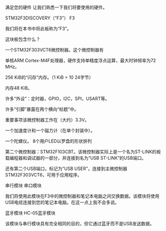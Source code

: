 满足您的硬件
让我们熟悉一下我们将要使用的硬件。

STM32F3DISCOVERY（“F3”）
 F3

我们将在本书中将此板称为“F3”。

这块板包含什么？

一个STM32F303VCT6微控制器。这个微控制器有

单核ARM Cortex-M4F处理器，硬件支持单精度浮点运算，最大时钟频率为72 MHz。

256 KiB的“闪存”内存。（1 KiB = 10 24字节）

内存48 KiB。

许多“外设”：定时器，GPIO，I2C，SPI，USART等。

许多“引脚”暴露在两个横向“标题”中。

重要事项该微控制器工作在（大约）3.3V。

一个加速度计和一个磁力计（在单个封装中）。

一个陀螺仪。
8个用户LED以罗盘的形状排列

第二个微控制器：STM32F103CBT。该微控制器实际上是一个名为ST-LINK的板载编程器和调试器的一部分，并连接到名为“USB ST-LINK”的USB端口。

还有第二个USB端口，标记为“USB USER”，连接到主微控制器STM32F303VCT6，可用于应用程序。

串行模块
 串口模块

我们将使用此模块在F3中的微控制器和笔记本电脑之间交换数据。该模块将使用USB电缆连接到您的笔记本电脑。在这一点上我不会多说。

蓝牙模块
 HC-05蓝牙模块

该模块与串行模块具有完全相同的目的，但它通过蓝牙而不是USB发送数据。